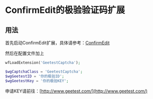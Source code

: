 # ConfirmEdit的极验验证码扩展
## 用法
首先启动ConfirmEdit扩展，具体请参考：[ConfirmEdit](https://www.mediawiki.org/wiki/Extension:ConfirmEdit)

然后在配置文件加上
```php
wfLoadExtension('GeetestCaptcha');

$wgCaptchaClass = 'GeetestCaptcha';
$wgGeetestID = '你的极验ID';
$wgGeetestKey = '你的极验KEY';
```

申请KEY请前往：[http://www.geetest.com/](http://www.geetest.com/)